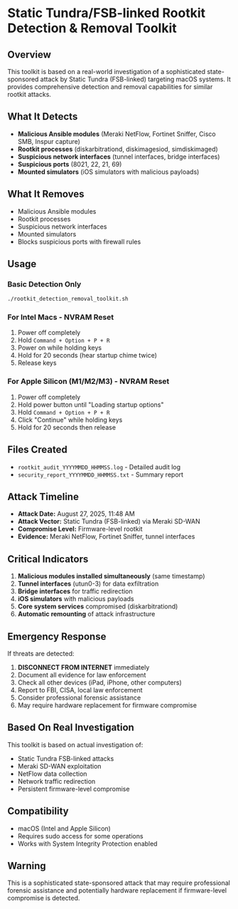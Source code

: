 # Static Tundra/FSB-linked Rootkit Detection & Removal Toolkit

## Overview
This toolkit is based on a real-world investigation of a sophisticated state-sponsored attack by Static Tundra (FSB-linked) targeting macOS systems. It provides comprehensive detection and removal capabilities for similar rootkit attacks.

## What It Detects
- **Malicious Ansible modules** (Meraki NetFlow, Fortinet Sniffer, Cisco SMB, Inspur capture)
- **Rootkit processes** (diskarbitrationd, diskimagesiod, simdiskimaged)
- **Suspicious network interfaces** (tunnel interfaces, bridge interfaces)
- **Suspicious ports** (8021, 22, 21, 69)
- **Mounted simulators** (iOS simulators with malicious payloads)

## What It Removes
- Malicious Ansible modules
- Rootkit processes
- Suspicious network interfaces
- Mounted simulators
- Blocks suspicious ports with firewall rules

## Usage

### Basic Detection Only
```bash
./rootkit_detection_removal_toolkit.sh
```

### For Intel Macs - NVRAM Reset
1. Power off completely
2. Hold `Command + Option + P + R`
3. Power on while holding keys
4. Hold for 20 seconds (hear startup chime twice)
5. Release keys

### For Apple Silicon (M1/M2/M3) - NVRAM Reset
1. Power off completely
2. Hold power button until "Loading startup options"
3. Hold `Command + Option + P + R`
4. Click "Continue" while holding keys
5. Hold for 20 seconds then release

## Files Created
- `rootkit_audit_YYYYMMDD_HHMMSS.log` - Detailed audit log
- `security_report_YYYYMMDD_HHMMSS.txt` - Summary report

## Attack Timeline
- **Attack Date:** August 27, 2025, 11:48 AM
- **Attack Vector:** Static Tundra (FSB-linked) via Meraki SD-WAN
- **Compromise Level:** Firmware-level rootkit
- **Evidence:** Meraki NetFlow, Fortinet Sniffer, tunnel interfaces

## Critical Indicators
1. **Malicious modules installed simultaneously** (same timestamp)
2. **Tunnel interfaces** (utun0-3) for data exfiltration
3. **Bridge interfaces** for traffic redirection
4. **iOS simulators** with malicious payloads
5. **Core system services** compromised (diskarbitrationd)
6. **Automatic remounting** of attack infrastructure

## Emergency Response
If threats are detected:
1. **DISCONNECT FROM INTERNET** immediately
2. Document all evidence for law enforcement
3. Check all other devices (iPad, iPhone, other computers)
4. Report to FBI, CISA, local law enforcement
5. Consider professional forensic assistance
6. May require hardware replacement for firmware compromise

## Based On Real Investigation
This toolkit is based on actual investigation of:
- Static Tundra FSB-linked attacks
- Meraki SD-WAN exploitation
- NetFlow data collection
- Network traffic redirection
- Persistent firmware-level compromise

## Compatibility
- macOS (Intel and Apple Silicon)
- Requires sudo access for some operations
- Works with System Integrity Protection enabled

## Warning
This is a sophisticated state-sponsored attack that may require professional forensic assistance and potentially hardware replacement if firmware-level compromise is detected.
